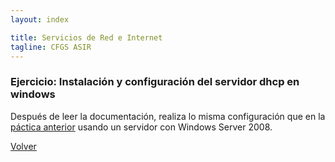 ```yaml
---
layout: index

title: Servicios de Red e Internet
tagline: CFGS ASIR
---
```

### Ejercicio: Instalación y configuración del servidor dhcp en windows

Después de leer la documentación, realiza lo misma configuración que en la [páctica anterior](e_dhcp_1) usando un servidor con Windows Server 2008.

[Volver](index)
